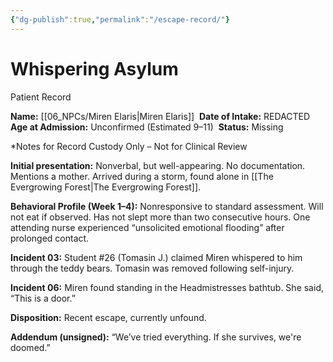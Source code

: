```yaml
---
{"dg-publish":true,"permalink":"/escape-record/"}
---
```



# Whispering Asylum  
Patient Record

  

**Name:** [[06_NPCs/Miren Elaris\|Miren Elaris]] 
**Date of Intake:** REDACTED 
**Age at Admission:** Unconfirmed (Estimated 9–11) 
**Status:** Missing 

*Notes for Record Custody Only – Not for Clinical Review 

**Initial presentation:** Nonverbal, but well-appearing. No documentation. Mentions a mother. Arrived during a storm, found alone in [[The Evergrowing Forest\|The Evergrowing Forest]]. 

**Behavioral Profile (Week 1–4):** Nonresponsive to standard assessment. Will not eat if observed. Has not slept more than two consecutive hours. One attending nurse experienced “unsolicited emotional flooding” after prolonged contact. 

**Incident 03:** Student #26 (Tomasin J.) claimed Miren whispered to him through the teddy bears. Tomasin was removed following self-injury. 

**Incident 06:** Miren found standing in the Headmistresses bathtub. She said, “This is a door.” 

**Disposition:** Recent escape, currently unfound. 

**Addendum (unsigned):** “We’ve tried everything. If she survives, we're doomed.”